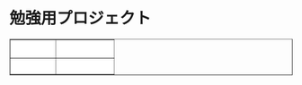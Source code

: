 <h1>  勉強用プロジェクト </h1>
<tr>
<table border="1" width="300">
</tr>
<tr>
<th bgcolor="#FFFFFF"><font color="#FFFFFF">エンジン</font></th>
<th bgcolor="#FFFFFF"><font color="#FFFFFF">バージョン</font></th>
</tr>
<tr>
<th bgcolor="#FFFFFF"><font color="#FFFFFF">Unity</font></th>
<th bgcolor="#FFFFFF"><font color="#FFFFFF">2023.2.0f1</font></th>
</tr>
</table>
